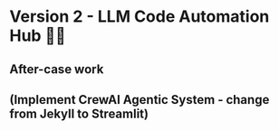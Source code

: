 # Version 2 - LLM Code Automation Hub 🤖✨
## After-case work
## (Implement CrewAI Agentic System - change from Jekyll to Streamlit)

